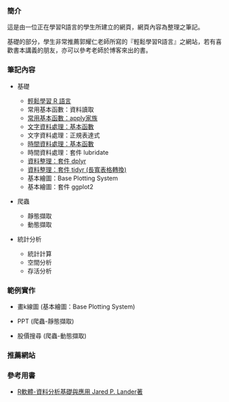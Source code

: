 ### **簡介**
這是由一位正在學習R語言的學生所建立的網頁，網頁內容為整理之筆記。

基礎的部分，學生非常推薦郭耀仁老師所寫的『輕鬆學習R語言』之網站，若有喜歡書本講義的朋友，亦可以參考老師於博客來出的書。


### **筆記內容**

- 基礎
    - [輕鬆學習 R 語言](http://www.learn-r-the-easy-way.tw/chapters/1)
    - 常用基本函數：資料讀取
    - [常用基本函數：apply家族](https://hank830214.github.io/R_Learning_Notes/Basic_Function_apply/apply.html)
    - [文字資料處理：基本函數](https://hank830214.github.io/R_Learning_Notes/Text_Data_Handling/Text_function.html)
    - 文字資料處理：正規表達式
    - [時間資料處理：基本函數](https://hank830214.github.io/R_Learning_Notes/Time_Data_Handling/DateTime_function.html)
    - 時間資料處理：套件 lubridate
    - [資料整理：套件 dplyr](https://hank830214.github.io/R_Learning_Notes/Package_dplyr/dplyr.html)
    - [資料整理：套件 tidyr (長寬表格轉換)](https://hank830214.github.io/R_Learning_Notes/Package_tidyr/tidyr.html)
    - 基本繪圖：Base Plotting System
    - 基本繪圖：套件 ggplot2

- 爬蟲
    - 靜態擷取
    - 動態擷取

- 統計分析
    - 統計計算
    - 空間分析
    - 存活分析


### **範例實作**

- 畫k線圖 (基本繪圖：Base Plotting System)

- PPT (爬蟲-靜態擷取)

- 股價搜尋 (爬蟲-動態擷取)


### **推薦網站**


### **參考用書**

- [R軟體-資料分析基礎與應用 Jared P. Lander著](http://www.flag.com.tw/book/bookinfo.asp?bokno=F8736)
